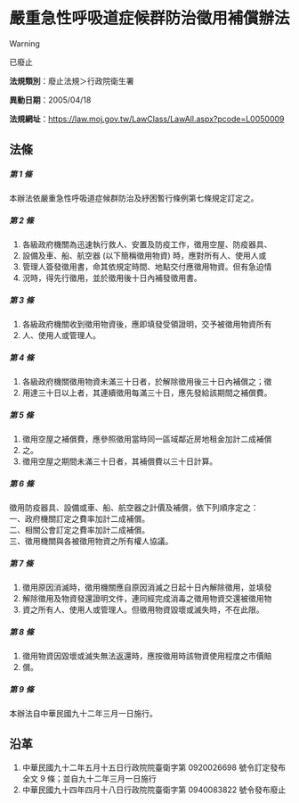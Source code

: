 # 嚴重急性呼吸道症候群防治徵用補償辦法


> [!WARNING]
> 已廢止


**法規類別**：廢止法規＞行政院衛生署

**異動日期**：2005/04/18  

**法規網址**：https://law.moj.gov.tw/LawClass/LawAll.aspx?pcode=L0050009



## 法條
##### 第 1 條
本辦法依嚴重急性呼吸道症候群防治及紓困暫行條例第七條規定訂定之。

##### 第 2 條
1. 各級政府機關為迅速執行救人、安置及防疫工作，徵用空屋、防疫器具、
1. 設備及車、船、航空器 (以下簡稱徵用物資) 時，應對所有人、使用人或
1. 管理人簽發徵用書，命其依規定時間、地點交付應徵用物資。但有急迫情
1. 況時，得先行徵用，並於徵用後十日內補發徵用書。

##### 第 3 條
1. 各級政府機關收到徵用物資後，應即填發受領證明，交予被徵用物資所有
1. 人、使用人或管理人。

##### 第 4 條
1. 各級政府機關徵用物資未滿三十日者，於解除徵用後三十日內補償之；徵
1. 用達三十日以上者，其連續徵用每滿三十日，應先發給該期間之補償費。

##### 第 5 條
1. 徵用空屋之補償費，應參照徵用當時同一區域鄰近房地租金加計二成補償
1. 之。                                                            
1. 徵用空屋之期間未滿三十日者，其補償費以三十日計算。

##### 第 6 條
徵用防疫器具、設備或車、船、航空器之計價及補償，依下列順序定之：  
一、政府機關訂定之費率加計二成補償。                              
二、相關公會訂定之費率加計二成補償。                              
三、徵用機關與各被徵用物資之所有權人協議。

##### 第 7 條
1. 徵用原因消滅時，徵用機關應自原因消滅之日起十日內解除徵用，並填發
1. 解除徵用及物資發還證明文件，連同經完成消毒之徵用物資交還被徵用物
1. 資之所有人、使用人或管理人。但徵用物資毀壞或滅失時，不在此限。

##### 第 8 條
1. 徵用物資因毀壞或滅失無法返還時，應按徵用時該物資使用程度之市價賠
1. 償。

##### 第 9 條
本辦法自中華民國九十二年三月一日施行。

## 沿革
1. 中華民國九十二年五月十五日行政院院臺衛字第 0920026698 號令訂定發布全文 9  條；並自九十二年三月一日施行
1. 中華民國九十四年四月十八日行政院院臺衛字第 0940083822 號令發布廢止
